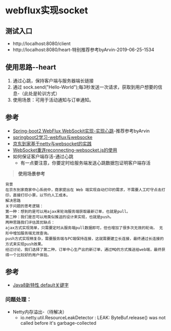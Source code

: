# webflux实现socket
## 测试入口
- http://localhost:8080/client
- http://localhost:8080/heart-特别推荐参考byArvin-2019-06-25-1534

## 使用思路--heart
1. 通过心跳，保持客户端与服务器端长链接
2. 通过 sock.send("Hello-World");每3秒发送一次请求，获取到用户想要的信息-（此处是轮训方式）
3. 使用场景：可用于活动通知与订单通知。

## 参考
- [Spring-boot2 WebFlux WebSockit实现-实现心跳](https://blog.csdn.net/daisy_xiu/article/details/80708620)-推荐参考byArvin
- [springboot2学习-webflux与websocke](https://blog.csdn.net/j903829182/article/details/80545876)
- [京东到家基于netty与websocket的实践](https://blog.csdn.net/zl1zl2zl3/article/details/84660271)
- [WebSocket重连reconnecting-websocket.js的使用](https://www.cnblogs.com/kennyliu/p/6477746.html)
- 如何保证客户端存活-通过心跳
    - 有一点要注意，你要定时给服务端发送心跳数据包证明客户端存活

> **使用场景参考**

```
背景
在京东到家商家中心系统中，商家提出在 Web 端实现自动打印的需求，不需要人工盯守点击打印，直接打印小票，以节约人工成本。
解决思路
关于问题的思考逻辑：
第一种：想到的是可以用ajax来轮询服务端获取最新订单，也就是pull。
第二种：我们是否可以用类似推送的设计来实现，也就是push。
两种思路我们评估其优缺点：
ajax方式实现简单，只需要定时从服务端pull数据即可，但也增加了很多次无效的轮询， 无形中增加服务端无效查询。
push方式实现稍复杂，需要服务端与PC端保持连接，这就需要建立长连接，最终通过长连接的方式来实现push效果。
经过讨论，我们选择了第二种，订单中心生产出的新订单，通过MQ的方式推送给web端，最终获得一个比较好的用户体验。
```

## 参考
- [Java8新特性 default关键字](https://blog.csdn.net/xcy1193068639/article/details/80249380)

### 问题处理：
- Netty内存溢出-（待解决）
    - io.netty.util.ResourceLeakDetector       : LEAK: ByteBuf.release() was not called before it's garbage-collected
